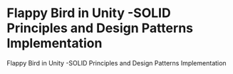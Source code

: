 # Flappy Bird in Unity -SOLID Principles and Design Patterns Implementation
 Flappy Bird in Unity -SOLID Principles and Design Patterns Implementation
